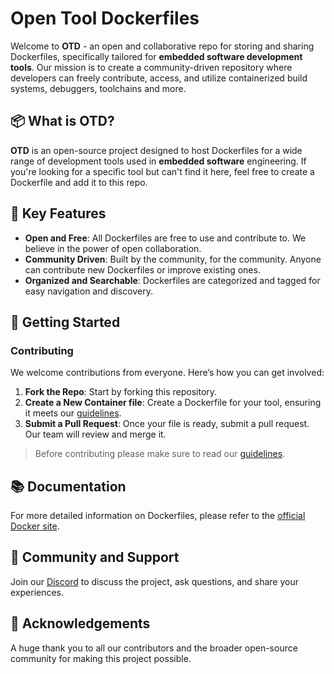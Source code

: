 # Open Tool Dockerfiles

Welcome to **OTD** - an open and collaborative repo for storing and sharing Dockerfiles, specifically tailored for **embedded software development tools**. Our mission is to create a community-driven repository where developers can freely contribute, access, and utilize containerized build systems, debuggers, toolchains and more.

## 📦 What is OTD?

**OTD** is an open-source project designed to host Dockerfiles for a wide range of development tools used in **embedded software** engineering. If you're looking for a specific tool but can't find it here, feel free to create a Dockerfile and add it to this repo.

## 🌟 Key Features

- **Open and Free**: All Dockerfiles are free to use and contribute to. We believe in the power of open collaboration.
- **Community Driven**: Built by the community, for the community. Anyone can contribute new Dockerfiles or improve existing ones.
- **Organized and Searchable**: Dockerfiles are categorized and tagged for easy navigation and discovery.

## 🚀 Getting Started

### Contributing

We welcome contributions from everyone. Here’s how you can get involved:

1. **Fork the Repo**: Start by forking this repository.
2. **Create a New Container file**: Create a Dockerfile for your tool, ensuring it meets our [guidelines](https://github.com/axem-solutions/tool_dockerfiles/blob/main/.github/CONTRIBUTING.md).
3. **Submit a Pull Request**: Once your file is ready, submit a pull request. Our team will review and merge it.

> Before contributing please make sure to read our [guidelines](https://github.com/axem-solutions/tool_dockerfiles/blob/main/.github/CONTRIBUTING.md).

## 📚 Documentation

For more detailed information on Dockerfiles, please refer to the [official Docker site](https://docs.docker.com/guides/docker-concepts/building-images/writing-a-dockerfile/).

## 💬 Community and Support

Join our [Discord](https://discord.gg/3aHuJBNvrJ) to discuss the project, ask questions, and share your experiences. 

## 🙏 Acknowledgements

A huge thank you to all our contributors and the broader open-source community for making this project possible.
